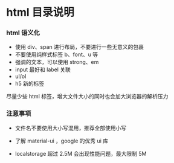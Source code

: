 # html 目录说明

### html 语义化

- 使用 div、span 进行布局，不要进行一些无意义的包裹
- 不要使用纯样式标签 b、font、u 等
- 强调的文本，可以使用 strong、em
- input 最好和 label 关联
- ul/ol
- h5 新的标签

尽量少些 html 标签，增大文件大小的同时也会加大浏览器的解析压力

### 注意事项

- 文件名不要使用大小写混用，推荐全部使用小写

- 了解 material-ui ，google 的优秀 ui 库

- localstorage 超过 2.5M 会出现性能问题，最大限制 5M
